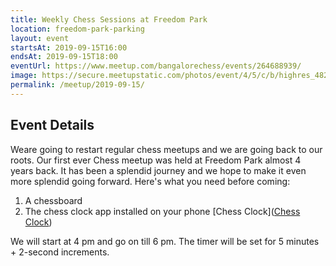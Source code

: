 ```yaml
---
title: Weekly Chess Sessions at Freedom Park
location: freedom-park-parking
layout: event
startsAt: 2019-09-15T16:00
endsAt: 2019-09-15T18:00
eventUrl: https://www.meetup.com/bangalorechess/events/264688939/
image: https://secure.meetupstatic.com/photos/event/4/5/c/b/highres_482177867.jpeg
permalink: /meetup/2019-09-15/
---
```

## Event Details
Weare going to restart regular chess meetups and we are going back to our roots. Our first ever Chess meetup was held at Freedom Park almost 4 years back. It has been a splendid journey and we hope to make it even more splendid going forward.
Here's what you need before coming:
1. A chessboard
2. The chess clock app installed on your phone [Chess Clock]([Chess Clock](https://play.google.com/store/apps/details?id=com.chess.clock))

We will start at 4 pm and go on till 6 pm. The timer will be set for 5 minutes + 2-second increments.